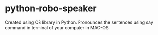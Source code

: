 # python-robo-speaker

Created using OS library in Python.
Pronounces the sentences using say command in terminal of your computer in MAC-OS
